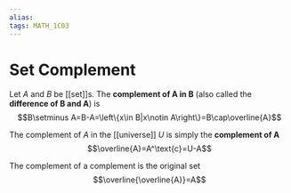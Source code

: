 ```yaml
---
alias:
tags: MATH_1C03
---
```

# Set Complement
Let $A$ and $B$ be [[set]]s. The **complement of A in B** (also called the **difference of B and A**) is 
$$B\setminus A=B-A=\left\{x\in B|x\notin A\right\}=B\cap\overline{A}$$

The complement of $A$ in the [[universe]] $U$ is simply the **complement of A**
$$\overline{A}=A^\text{c}=U-A$$

The complement of a complement is the original set
$$\overline{\overline{A}}=A$$